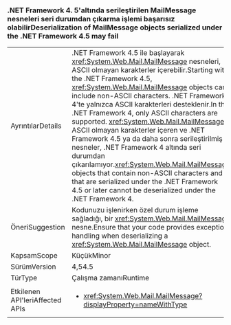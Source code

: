 ### <a name="deserialization-of-mailmessage-objects-serialized-under-the-net-framework-45-may-fail"></a><span data-ttu-id="187f6-101">.NET Framework 4. 5'altında serileştirilen MailMessage nesneleri seri durumdan çıkarma işlemi başarısız olabilir</span><span class="sxs-lookup"><span data-stu-id="187f6-101">Deserialization of MailMessage objects serialized under the .NET Framework 4.5 may fail</span></span>

|   |   |
|---|---|
|<span data-ttu-id="187f6-102">Ayrıntılar</span><span class="sxs-lookup"><span data-stu-id="187f6-102">Details</span></span>|<span data-ttu-id="187f6-103">.NET Framework 4.5 ile başlayarak <xref:System.Web.Mail.MailMessage> nesneleri, ASCII olmayan karakterler içerebilir.</span><span class="sxs-lookup"><span data-stu-id="187f6-103">Starting with the .NET Framework 4.5, <xref:System.Web.Mail.MailMessage> objects can include non-ASCII characters.</span></span> <span data-ttu-id="187f6-104">.NET Framework 4'te yalnızca ASCII karakterleri desteklenir.</span><span class="sxs-lookup"><span data-stu-id="187f6-104">In the .NET Framework 4, only ASCII characters are supported.</span></span> <span data-ttu-id="187f6-105"><xref:System.Web.Mail.MailMessage> ASCII olmayan karakterler içeren ve .NET Framework 4.5 ya da daha sonra serileştirilmiş nesneler, .NET Framework 4 altında seri durumdan çıkarılamıyor.</span><span class="sxs-lookup"><span data-stu-id="187f6-105"><xref:System.Web.Mail.MailMessage> objects that contain non-ASCII characters and that are serialized under the .NET Framework 4.5 or later cannot be deserialized under the .NET Framework 4.</span></span>|
|<span data-ttu-id="187f6-106">Öneri</span><span class="sxs-lookup"><span data-stu-id="187f6-106">Suggestion</span></span>|<span data-ttu-id="187f6-107">Kodunuzu işlenirken özel durum işleme sağladığı, bir <xref:System.Web.Mail.MailMessage> nesne.</span><span class="sxs-lookup"><span data-stu-id="187f6-107">Ensure that your code provides exception handling when deserializing a <xref:System.Web.Mail.MailMessage> object.</span></span>|
|<span data-ttu-id="187f6-108">Kapsam</span><span class="sxs-lookup"><span data-stu-id="187f6-108">Scope</span></span>|<span data-ttu-id="187f6-109">Küçük</span><span class="sxs-lookup"><span data-stu-id="187f6-109">Minor</span></span>|
|<span data-ttu-id="187f6-110">Sürüm</span><span class="sxs-lookup"><span data-stu-id="187f6-110">Version</span></span>|<span data-ttu-id="187f6-111">4,5</span><span class="sxs-lookup"><span data-stu-id="187f6-111">4.5</span></span>|
|<span data-ttu-id="187f6-112">Tür</span><span class="sxs-lookup"><span data-stu-id="187f6-112">Type</span></span>|<span data-ttu-id="187f6-113">Çalışma zamanı</span><span class="sxs-lookup"><span data-stu-id="187f6-113">Runtime</span></span>|
|<span data-ttu-id="187f6-114">Etkilenen API'leri</span><span class="sxs-lookup"><span data-stu-id="187f6-114">Affected APIs</span></span>|<ul><li><xref:System.Web.Mail.MailMessage?displayProperty=nameWithType></li></ul>|

